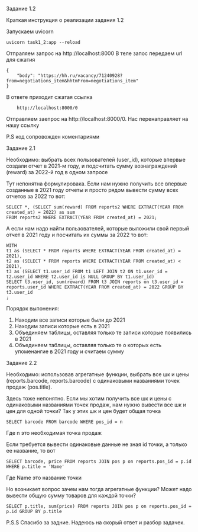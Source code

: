 Задание 1.2

Краткая инструкция о реализации задания 1.2


Запускаем uvicorn

    uvicorn task1_2:app --reload

Отпраляем запрос на http://localhost:8000
В теле запос передаем url для сжатия

    {
        "body": "https://hh.ru/vacancy/71240928?from=negotiations_item&hhtmFrom=negotiations_item"
    }

В ответе приходит сжатая ссылка
    
        http://localhost:8000/0

Отправляем заепрос на http://localhost:8000/0. Нас перенаправляет на нашу ссылку 


P.S код сопровожден коментариями


Задание 2.1

Необходимо: выбрать всех пользователей (user_id), которые впервые создали отчет в 2021-м году, и подсчитать сумму вознаграждений (reward) за 2022-й год в одном запросе

Тут непонятна формулировака. Если нам нужно получить все впервые созданные в 2021 году отчеты и просто рядом вывести сумму всех отчетов за 2022 то вот:

    SELECT *, (SELECT sum(reward) FROM reports2 WHERE EXTRACT(YEAR FROM created_at) = 2022) as sum
    FROM reports2 WHERE EXTRACT(YEAR FROM created_at) = 2021;

А если нам надо найти пользователей, которые выложили свой первый отчет в 2021 году и посчитать их суммы за 2022 то вот:


    WITH
    t1 as (SELECT * FROM reports WHERE EXTRACT(YEAR FROM created_at) = 2021),
    t2 as (SELECT * FROM reports WHERE EXTRACT(YEAR FROM created_at) < 2021),
    t3 as (SELECT t1.user_id FROM t1 LEFT JOIN t2 ON t1.user_id = t2.user_id WHERE t2.user_id is NULL GROUP BY t1.user_id)
    SELECT t3.user_id, sum(reward) FROM t3 JOIN reports on t3.user_id = reports.user_id WHERE EXTRACT(YEAR FROM created_at) = 2022 GROUP BY t3.user_id
    ;

Порядок выпонения:

1) Находим все записи которые были до 2021
2) Находим записи которые есть в 2021
3) Объединяем таблицы, оставляя только те записи которые появились в 2021
4) Объединяем таблицы, оставляя только те о которых есть упоменангие в 2021 году и считаем сумму


Задание 2.2

Необходимо: использовав агрегатные функции, выбрать все шк и цены (reports.barcode, reports.barcode) с одинаковыми названиями точек продаж (pos.title).

Здесь тоже непонятно. Если мы хотим получить  все шк и цены с одинаковыми названиями точек продаж, нам нужно вывести все шк и цен для одной точки? Так у этих шк и цен будет общая точка

    SELECT barcode FROM barcode WHERE pos_id = n

Где n это необходимая точка продаж

Если требуется вывести одинаковые данные не зная id точки, а только ее название, то вот

    SELECT barcode, price FROM reports JOIN pos p on reports.pos_id = p.id WHERE p.title = 'Name'

Где Name это название точки

Но возникает вопрос зачем нам тогда агрегатные функции? Может надо вывести общую сумму товаров для каждой точки?

    SELECT p.title, sum(price) FROM reports JOIN pos p on reports.pos_id = p.id GROUP BY p.title

P.S.S Спасибо за задние. Надеюсь на скорый ответ и разбор задачек.
